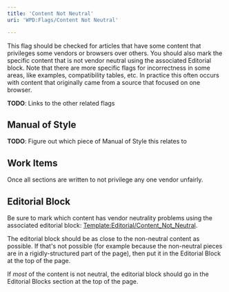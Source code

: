 ```yaml
---
title: 'Content Not Neutral'
uri: 'WPD:Flags/Content Not Neutral'

---
```

This flag should be checked for articles that have some content that privileges some vendors or browsers over others. You should also mark the specific content that is not vendor neutral using the associated Editorial block. Note that there are more specific flags for incorrectness in some areas, like examples, compatibility tables, etc. In practice this often occurs with content that originally came from a source that focused on one browser.

**TODO**: Links to the other related flags

## Manual of Style

**TODO**: Figure out which piece of Manual of Style this relates to

## Work Items

Once all sections are written to not privilege any one vendor unfairly.

## Editorial Block

Be sure to mark which content has vendor neutrality problems using the associated editorial block: [Template:Editorial/Content\_Not\_Neutral](/Template:Editorial/Content_Not_Neutral).

The editorial block should be as close to the non-neutral content as possible. If that's not possible (for example because the non-neutral pieces are in a rigidly-structured part of the page), then put it in the Editorial Block at the top of the page.

If *most* of the content is not neutral, the editorial block should go in the Editorial Blocks section at the top of the page.
